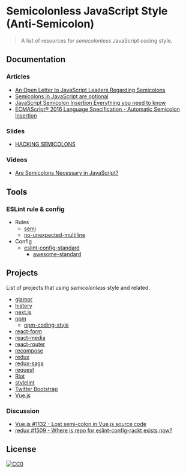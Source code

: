 # Semicolonless JavaScript Style (Anti-Semicolon) 
> A list of resources for *semicolonless* JavaScript coding style.

## Documentation

### Articles

* [An Open Letter to JavaScript Leaders Regarding Semicolons](http://blog.izs.me/post/2353458699/an-open-letter-to-javascript-leaders-regarding)
* [Semicolons in JavaScript are optional](http://mislav.net/2010/05/semicolons/)
* [JavaScript Semicolon Insertion Everything you need to know](http://inimino.org/~inimino/blog/javascript_semicolons)
* [ECMAScript® 2016 Language Specification - Automatic Semicolon Insertion](https://www.ecma-international.org/ecma-262/7.0/#sec-automatic-semicolon-insertion)

### Slides

* [HACKING SEMICOLONS](http://slides.com/evanyou/semicolons#/)

### Videos

* [Are Semicolons Necessary in JavaScript?](https://www.youtube.com/watch?v=gsfbh17Ax9I&app=desktop)

## Tools

### ESLint rule & config

* Rules
  * [semi](http://eslint.org/docs/rules/semi)
  * [no-unexpected-multiline](http://eslint.org/docs/rules/no-unexpected-multiline)
* Config
  * [eslint-config-standard](https://github.com/feross/eslint-config-standard)
    * [awesome-standard](https://github.com/feross/awesome-standard)

## Projects

List of projects that using *semicolonless* style and related.

* [glamor](https://github.com/threepointone/glamor)
* [history](https://github.com/mjackson/history)
* [next.js](https://github.com/zeit/next.js)
* [npm](https://github.com/npm/npm)
  * [npm-coding-style](https://docs.npmjs.com/misc/coding-style)
* [react-form](https://github.com/tannerlinsley/react-form)
* [react-media](https://github.com/ReactTraining/react-media)
* [react-router](https://github.com/ReactTraining/react-router)
* [recompose](https://github.com/acdlite/recompose)
* [redux](https://github.com/reactjs/redux)
* [redux-saga](https://github.com/yelouafi/redux-saga)
* [request](https://github.com/request/request)
* [Riot](https://github.com/riot/riot)
* [stylelint](https://github.com/stylelint/stylelint)
* [Twitter Bootstrap](https://github.com/twbs/bootstrap)
* [Vue.js](https://github.com/vuejs/vue)

### Discussion

* [Vue.js #1132 - Lost semi-colon in Vue.js source code](https://github.com/vuejs/vue/issues/1132)  
* [redux #1509 - Where is repo for eslint-config-rackt exists now?](https://github.com/reactjs/redux/issues/1509)

## License

[![CC0](http://mirrors.creativecommons.org/presskit/buttons/88x31/svg/cc-zero.svg)](https://creativecommons.org/publicdomain/zero/1.0/)